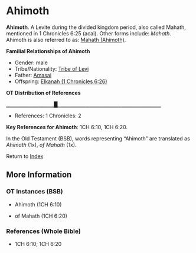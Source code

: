 # Ahimoth
**Ahimoth**. 
A Levite during the divided kingdom period, also called Mahath, mentioned in 1 Chronicles 6:25 (acai). 
Other forms include: 
*Mahath*. 
Ahimoth is also referred to as: 
[Mahath (Ahimoth)](Mahath.md). 




**Familial Relationships of Ahimoth**


* Gender: male
* Tribe/Nationality: [Tribe of Levi](../../../groups/md/acai/Levi.md)
* Father: [Amasai](Amasai.md)
* Offspring: [Elkanah (1 Chronicles 6:26)](Elkanah.4.md)


**OT Distribution of References**

▁▁▁▁▁▁▁▁▁▁▁▁█▁▁▁▁▁▁▁▁▁▁▁▁▁▁▁▁▁▁▁▁▁▁▁▁▁▁
* References: 1 Chronicles: 2



**Key References for Ahimoth**: 
1CH 6:10, 1CH 6:20. 


In the Old Testament (BSB), words representing “Ahimoth” are translated as 
*Ahimoth* (1x), *of Mahath* (1x). 




Return to [Index](00-Index.md)

## More Information

### OT Instances (BSB)

* Ahimoth (1CH 6:10)

* of Mahath (1CH 6:20)



### References (Whole Bible)

* 1CH 6:10; 1CH 6:20



